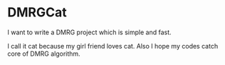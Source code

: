 # DMRGCat 
I want to write a DMRG project which is simple and fast.

I call it cat because my girl friend loves cat. Also I hope my codes catch core of DMRG algorithm.
